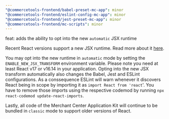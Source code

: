 ```yaml
---
"@commercetools-frontend/babel-preset-mc-app": minor
"@commercetools-frontend/eslint-config-mc-app": minor
"@commercetools-frontend/jest-preset-mc-app": minor
"@commercetools-frontend/mc-scripts": minor
---
```


feat: adds the ability to opt into the new `automatic` JSX runtime

Recent React versions support a new JSX runtime. Read more about it [here](https://reactjs.org/blog/2020/09/22/introducing-the-new-jsx-transform.html). 

You may opt into the new runtime in `automatic` mode by setting the `ENABLE_NEW_JSX_TRANSFORM` environment variable. Please note you need at least React v17 or v16.14 in your application. 
Opting into the new JSX transform automatically also changes the Babel, Jest and ESLint configurations. As a conssequence ESLint will warn whenever it discovers React being in scope by importing it as `import React from 'react`'. You have to remove those imports using the respective codemod by running `npx react-codemod update-react-imports`.

Lastly, all code of the Merchant Center Application Kit will continue to be bundled in `classic` mode to support older versions of React.
